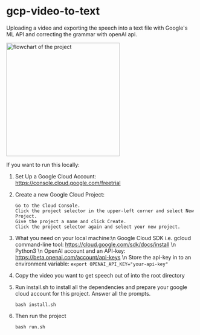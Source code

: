 # gcp-video-to-text
Uploading a video and exporting the speech into a text file with Google's ML API and correcting the grammar with openAI api. 

<img src="https://i.imgur.com/rHmQXr1.png" alt="flowchart of the project" width=300 height=300>

If you want to run this locally:
1. Set Up a Google Cloud Account: https://console.cloud.google.com/freetrial
2. Create a new Google Cloud Project:
    ```
    Go to the Cloud Console.
    Click the project selector in the upper-left corner and select New Project.
    Give the project a name and click Create.
    Click the project selector again and select your new project.
    ```

3. What you need on your local machine:\n
    Google Cloud SDK i.e. gcloud command-line tool: https://cloud.google.com/sdk/docs/install \n
    Python3 \n
    OpenAI account and an API-key: https://beta.openai.com/account/api-keys \n
        Store the api-key in to an environment variable: `export OPENAI_API_KEY="your-api-key"`

4. Copy the video you want to get speech out of into the root directory

5. Run install.sh to install all the dependencies and prepare your google cloud account for this project.
    Answer all the prompts.

    `bash install.sh`

8. Then run the project

    `bash run.sh`
